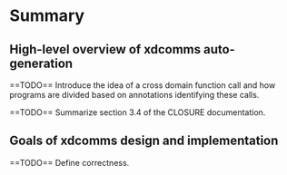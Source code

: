 # Summary

## High-level overview of xdcomms auto-generation

==TODO== Introduce the idea of a cross domain function call and how programs are divided based on annotations identifying these calls.

==TODO== Summarize section 3.4 of the CLOSURE documentation.

## Goals of xdcomms design and implementation

==TODO== Define correctness.